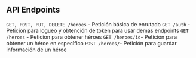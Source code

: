 ## API Endpoints
<code>GET, POST, PUT, DELETE /heroes</code> - Petición básica de enrutado
<code>GET /auth</code> - Peticion para logueo y obtención de token para usar demás endpoints
<code>GET /heroes</code> - Peticion para obtener héroes
<code>GET /heroes/id</code>- Petición para obtener un héroe en específico
<code>POST /heroes/</code>- Petición para guardar información de un héroe
